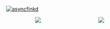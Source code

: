 
<p align="left"> <a href="https://github.com/ryo-ma/github-profile-trophy"><img src="https://github-profile-trophy.vercel.app/?username=ErenDub&theme=onedark&margin-w=15&margin-h=15&column=7" alt="asyncfinkd" /></a> </p>

<div style="display: flex; justify-content:space-around">
<img src="https://github-readme-stats.vercel.app/api?username=ErenDub&show_icons=true&theme=tokyonight&count_private=true" />

<img src="https://github-readme-stats.vercel.app/api/top-langs/?username=ErenDub&layout=compact&theme=onedark&langs_count=15" />
<div>
